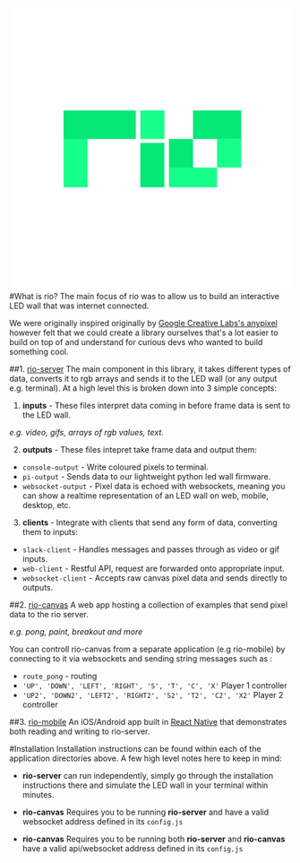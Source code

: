 <img src='./logo.png'/>
#What is rio?
The main focus of rio was to allow us to build an interactive LED wall that was internet connected.

We were originally inspired originally by <a href="https://googlecreativelab.github.io/anypixel/">Google Creative Labs's anypixel</a> however felt that we could create a library ourselves that's a lot easier to build on top of and understand for curious devs who wanted to build something cool.

##1. <a href='./rio-server'>rio-server</a>
The main component in this library, it takes different types of data, converts it to rgb arrays and sends it to the LED wall (or any output e.g. terminal). At a high level this is broken down into 3 simple concepts:

1. **inputs** -
These files interpret data coming in before frame data is sent to the LED wall.

  *e.g. video, gifs, arrays of rgb values, text.*


2. **outputs** -
These files intepret take frame data and output them:

- ```console-output``` - Write coloured pixels to terminal.
- ```pi-output``` - Sends data to our lightweight python led wall firmware.
- ```websocket-output``` - Pixel data is echoed with websockets, meaning you can show a realtime representation of an LED wall on web, mobile, desktop, etc.

3. **clients** -
Integrate with clients that send any form of data, converting them to inputs:

- ```slack-client``` - Handles messages and passes through as video or gif inputs.
- ```web-client``` - Restful API, request are forwarded onto appropriate input.
- ```websocket-client``` - Accepts raw canvas pixel data and sends directly to outputs.


##2. <a href='./rio-server'>rio-canvas</a>
A web app hosting a collection of examples that send pixel data to the rio server.

  *e.g. pong, paint, breakout and more*

You can controll rio-canvas from a separate application (e.g rio-mobile) by connecting to it via websockets and sending string messages such as :

 - ```route_pong``` - routing
 - ```'UP', 'DOWN', 'LEFT', 'RIGHT', 'S', 'T', 'C', 'X'``` Player 1 controller
 - ```'UP2', 'DOWN2', 'LEFT2', 'RIGHT2', 'S2', 'T2', 'C2', 'X2'``` Player 2 controller


##3. <a href='./rio-mobile'>rio-mobile</a>
An iOS/Android app built in <a href='https://facebook.github.io/react-native/'>React Native</a> that demonstrates both reading and writing to rio-server.


#Installation
Installation instructions can be found within each of the application directories above. A few high level notes here to keep in mind:

- **rio-server** can run independently, simply go through the installation instructions there and simulate the LED wall in your terminal within minutes.

- **rio-canvas** Requires you to be running **rio-server** and have a valid websocket address defined in its ```config.js```

- **rio-canvas** Requires you to be running both **rio-server** and **rio-canvas** have a valid api/websocket address defined in its ```config.js```



